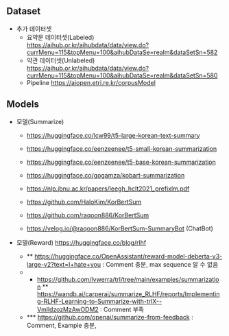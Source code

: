 ## Dataset
- 추가 데이터셋
    - 요약문 데이터셋(Labeled) \
        https://aihub.or.kr/aihubdata/data/view.do?currMenu=115&topMenu=100&aihubDataSe=realm&dataSetSn=582
    - 약관 데이터셋(Unlabeled) \
        https://aihub.or.kr/aihubdata/data/view.do?currMenu=115&topMenu=100&aihubDataSe=realm&dataSetSn=580
    - Pipeline
        https://aiopen.etri.re.kr/corpusModel
        
## Models
- 모델(Summarize)
    - https://huggingface.co/lcw99/t5-large-korean-text-summary
    - https://huggingface.co/eenzeenee/t5-small-korean-summarization
    - https://huggingface.co/eenzeenee/t5-base-korean-summarization
    - https://huggingface.co/gogamza/kobart-summarization
    
    - https://nlp.jbnu.ac.kr/papers/leegh_hclt2021_prefixlm.pdf 
    - https://github.com/HaloKim/KorBertSum
    - https://github.com/raqoon886/KorBertSum
    - https://velog.io/@raqoon886/KorBertSum-SummaryBot (ChatBot)
    
- 모델(Reward) https://huggingface.co/blog/rlhf
    - ** https://huggingface.co/OpenAssistant/reward-model-deberta-v3-large-v2?text=I+hate+you
        : Comment 충분, max sequence 알 수 없음
    - * https://github.com/lvwerra/trl/tree/main/examples/summarization
      ** https://wandb.ai/carperai/summarize_RLHF/reports/Implementing-RLHF-Learning-to-Summarize-with-trlX--VmlldzozMzAwODM2
        : Comment 부족
    - *** https://github.com/openai/summarize-from-feedback
        : Comment, Example 충분, 
